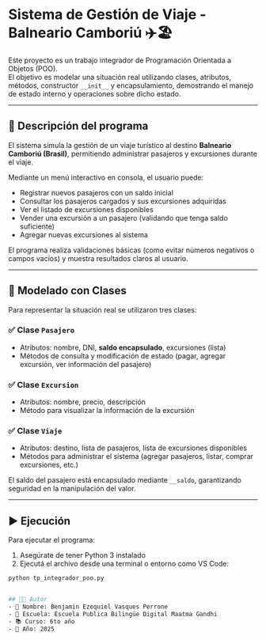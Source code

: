 # Sistema de Gestión de Viaje - Balneario Camboriú ✈️🏖️

Este proyecto es un trabajo integrador de Programación Orientada a Objetos (POO).  
El objetivo es modelar una situación real utilizando clases, atributos, métodos, constructor `__init__` y encapsulamiento, demostrando el manejo de estado interno y operaciones sobre dicho estado.

---

## 📌 Descripción del programa

El sistema simula la gestión de un viaje turístico al destino **Balneario Camboriú (Brasil)**, permitiendo administrar pasajeros y excursiones durante el viaje.

Mediante un menú interactivo en consola, el usuario puede:

- Registrar nuevos pasajeros con un saldo inicial
- Consultar los pasajeros cargados y sus excursiones adquiridas
- Ver el listado de excursiones disponibles
- Vender una excursión a un pasajero (validando que tenga saldo suficiente)
- Agregar nuevas excursiones al sistema

El programa realiza validaciones básicas (como evitar números negativos o campos vacíos) y muestra resultados claros al usuario.

---

## 🧱 Modelado con Clases

Para representar la situación real se utilizaron tres clases:

### ✅ Clase `Pasajero`
- Atributos: nombre, DNI, **saldo encapsulado**, excursiones (lista)
- Métodos de consulta y modificación de estado (pagar, agregar excursión, ver información del pasajero)

### ✅ Clase `Excursion`
- Atributos: nombre, precio, descripción
- Método para visualizar la información de la excursión

### ✅ Clase `Viaje`
- Atributos: destino, lista de pasajeros, lista de excursiones disponibles
- Métodos para administrar el sistema (agregar pasajeros, listar, comprar excursiones, etc.)

El saldo del pasajero está encapsulado mediante `__saldo`, garantizando seguridad en la manipulación del valor.

---

## ▶️ Ejecución

Para ejecutar el programa:

1. Asegúrate de tener Python 3 instalado
2. Ejecutá el archivo desde una terminal o entorno como VS Code:

```bash
python tp_integrador_poo.py


## 👨‍💻 Autor
- 🧑 Nombre: Benjamin Ezequiel Vasques Perrone
- 🏫 Escuela: Escuela Publica Bilingüe Digital Maatma Gandhi
- 📚 Curso: 6to año
- 📅 Año: 2025
